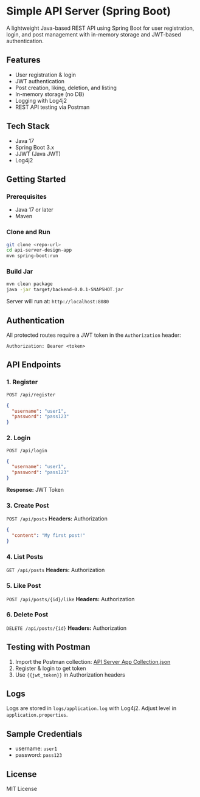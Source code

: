 # Simple API Server (Spring Boot)

A lightweight Java-based REST API using Spring Boot for user registration, login, and post management with in-memory storage and JWT-based authentication.

## Features

- User registration & login
- JWT authentication
- Post creation, liking, deletion, and listing
- In-memory storage (no DB)
- Logging with Log4j2
- REST API testing via Postman

## Tech Stack

- Java 17
- Spring Boot 3.x
- JJWT (Java JWT)
- Log4j2

## Getting Started

### Prerequisites

- Java 17 or later
- Maven

### Clone and Run

```bash
git clone <repo-url>
cd api-server-design-app
mvn spring-boot:run
```

### Build Jar

```bash
mvn clean package
java -jar target/backend-0.0.1-SNAPSHOT.jar
```

Server will run at: `http://localhost:8080`

## Authentication

All protected routes require a JWT token in the `Authorization` header:

```
Authorization: Bearer <token>
```

## API Endpoints

### 1. Register

`POST /api/register`

```json
{
  "username": "user1",
  "password": "pass123"
}
```

### 2. Login

`POST /api/login`

```json
{
  "username": "user1",
  "password": "pass123"
}
```

**Response:** JWT Token

### 3. Create Post

`POST /api/posts` **Headers:** Authorization

```json
{
  "content": "My first post!"
}
```

### 4. List Posts

`GET /api/posts` **Headers:** Authorization

### 5. Like Post

`POST /api/posts/{id}/like` **Headers:** Authorization

### 6. Delete Post

`DELETE /api/posts/{id}` **Headers:** Authorization

## Testing with Postman

1. Import the Postman collection: [API Server App Collection.json](https://github.com/SayaniR/api-server-design-app/blob/main/API%20Server%20App%20Collection.postman_collection.json)
2. Register & login to get token
3. Use `{{jwt_token}}` in Authorization headers

## Logs

Logs are stored in `logs/application.log` with Log4j2. Adjust level in `application.properties`.

## Sample Credentials

- username: `user1`
- password: `pass123`

## License

MIT License

